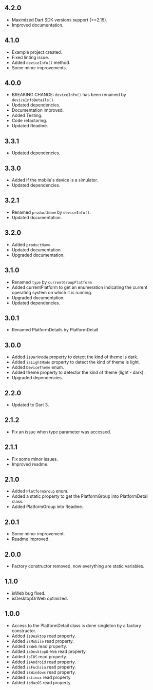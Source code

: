 ## 4.2.0
* Maximized Dart SDK versions support (>=2.15).
* Improved documentation.

## 4.1.0
* Example project created.
* Fixed linting issue.
* Added `deviceInfo()` method.
* Some minor improvements.

## 4.0.0
* BREAKING CHANGE: `deviceInfo()` has been renamed by `deviceInfoDetails()`.
* Updated dependencies.
* Documentation improved.
* Added Testing.
* Code refactoring.
* Updated Readme.

## 3.3.1
* Updated dependencies.

## 3.3.0
* Added if the mobile's device is a simulator.
* Updated dependencies.

## 3.2.1
* Renamed `productName` by `deviceInfo()`.
* Updated documentation.

## 3.2.0
* Added `productName`.
* Updated documentation.
* Upgraded documentation.

## 3.1.0

* Renamed `type` by `currentGroupPlatform`
* Added currentPlatform to get an enumeration indicating the current operating system on which it is running.
* Upgraded documentation.
* Updated dependencies.

## 3.0.1

* Renamed PlatformDetails by PlatformDetail

## 3.0.0

* Added `isDarkMode` property to detect the kind of theme is dark.
* Added `isLightMode` property to detect the kind of theme is light.
* Added `DeviceTheme` enum.
* Added theme property to detector the kind of theme (light - dark).
* Upgraded dependencies.

## 2.2.0

* Updated to Dart 3.

## 2.1.2

* Fix an issue when type parameter was accessed.

## 2.1.1

* Fix some minor issues.
* Improved readme.

## 2.1.0

* Added `PlatformGroup` enum.
* Added a static property to get the PlatformGroup into PlatformDetail class.
* Added PlatformGroup into Readme.

## 2.0.1

* Some minor improvement.
* Readme improved.

## 2.0.0

* Factory constructor removed, now everything are static variables.

## 1.1.0

* isWeb bug fixed.
* isDesktopOrWeb optimized.

## 1.0.0

* Access to the PlatformDetail class is done singleton by a factory constructor.
* Added `isDesktop` read property.
* Added `isMobile` read property.
* Added `isWeb` read property.
* Added `isDesktopOrWeb` read property.
* Added `isIOS` read property.
* Added `isAndroid` read property.
* Added `isFuchsia` read property.
* Added `isWindows` read property.
* Added `isLinux` read property.
* Added `isMacOS` read property.
